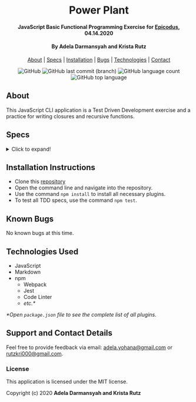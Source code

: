 <div align=center>

# Power Plant

#### JavaScript Basic Functional Programming Exercise for [Epicodus](https://www.epicodus.com/), 04.14.2020

#### By **Adela Darmansyah and Krista Rutz**

[About](#About) | [Specs](#Specs) | [Installation](#Installation-Instructions) | [Bugs](#Known-Bugs) | [Technologies](#Technologies-Used) | [Contact](#Support-and-Contact-Details)

![GitHub](https://img.shields.io/github/license/ayohana/coin-counter?color=%23DE98B2&style=for-the-badge) ![GitHub last commit (branch)](https://img.shields.io/github/last-commit/ayohana/coin-counter/master?color=%23DE98B2&style=for-the-badge) ![GitHub language count](https://img.shields.io/github/languages/count/ayohana/coin-counter?color=%23DE98B2&style=for-the-badge) ![GitHub top language](https://img.shields.io/github/languages/top/ayohana/coin-counter?color=%23DE98B2&style=for-the-badge)

</div>

## About

This JavaScript CLI application is a Test Driven Development exercise and a practice for writing closures and recursive functions.

## Specs

<details>
  <summary>Click to expand!</summary>

| Spec | Input | Output |
| :-------------     | :------------- | :------------- |
| **Program returns user input with two decimal places** | 4.99 | 4.99 |


</details>

## Installation Instructions

* Clone this [repository](https://github.com/ayohana/coin-counter.git/)
* Open the command line and navigate into the repository.
* Use the command `npm install` to install all necessary plugins.
* To test all TDD specs, use the command `npm test`.

## Known Bugs

No known bugs at this time.

## Technologies Used

<!-- * HTML
* CSS
* Bootstrap -->
* JavaScript
* Markdown
* npm
  * Webpack
  * Jest
  * Code Linter
  * _etc.*_

_*Open `package.json` file to see the complete list of all plugins._

## Support and Contact Details

Feel free to provide feedback via email: adela.yohana@gmail.com or rutzkri000@gmail.com.

### License

This application is licensed under the MIT license.

Copyright (c) 2020 **Adela Darmansyah and Krista Rutz**